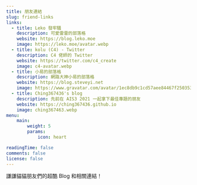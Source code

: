 ```yaml
---
title: 朋友連結
slug: friend-links
links:
  - title: Leko 發牢騷
    description: 可愛雷雷的部落格
    website: https://blog.leko.moe
    image: https://leko.moe/avatar.webp
  - title: kolu (C4) - Twitter
    description: C4 佬師的 Twitter
    website: https://twitter.com/c4_create
    image: c4-avatar.webp
  - title: 小易的部落格
    description: 網路大神小易的部落格
    website: https://blog.steveyi.net
    image: https://www.gravatar.com/avatar/1ec8db9c1cd57aee84467f250353bf12.jpg
  - title: Ching367436's blog
    description: 先前在 AIS3 2021 一起拿下最佳專題的朋友
    website: https://ching367436.github.io
    image: ching367463.webp
menu:
    main: 
        weight: 5
        params:
            icon: heart

readingTime: false
comments: false
license: false
---
```


謙謙貓貓朋友們的超酷 Blog 和相關連結！
